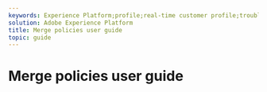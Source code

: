 ```yaml
---
keywords: Experience Platform;profile;real-time customer profile;troubleshooting;API
solution: Adobe Experience Platform
title: Merge policies user guide
topic: guide
---
```


# Merge policies user guide